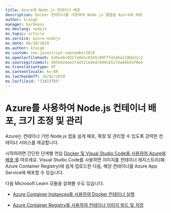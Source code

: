 ```yaml
---
title: Azure에 Node.js 컨테이너 배포
description: Docker 컨테이너를 사용하여 Node.js 웹앱을 Azure에 배포
author: kraigb
manager: barbkess
ms.devlang: nodejs
ms.topic: article
ms.service: azure-nodejs
ms.date: 08/20/2019
ms.author: kraigb
ms.custom: seo-javascript-september2019
ms.openlocfilehash: b35ee6c921fa9b5c01b5c89f7fa546a110bb21c2
ms.sourcegitcommit: 945e92dae2fa4521eebdc049c65273ae6b5470ee
ms.translationtype: HT
ms.contentlocale: ko-KR
ms.lasthandoff: 10/02/2019
ms.locfileid: "71813755"
---
```

# <a name="use-azure-to-deploy-scale-and-manage-nodejs-containers"></a>Azure를 사용하여 Node.js 컨테이너 배포, 크기 조정 및 관리

Azure는 컨테이너 기반 Node.js 앱을 쉽게 배포, 확장 및 관리할 수 있도록 강력한 컨테이너 서비스를 제공합니다.

시작하려면 간단한 단계별 연습 [Docker 및 Visual Studio Code를 사용하여 Azure에 배포 ](tutorial-vscode-docker-node-01.md)를 따르세요. Visual Studio Code를 사용하면 이미지를 컨테이너 레지스트리(예: Azure Container Registry)에 쉽게 업로드한 다음, 해당 컨테이너를 Azure App Service에 배포할 수 있습니다.

다음 Microsoft Learn 모듈을 살펴볼 수도 있습니다.

- [Azure Container Instances를 사용하여 Docker 컨테이너 실행](/learn/modules/run-docker-with-azure-container-instances/)

- [Azure Container Registry를 사용하여 컨테이너 이미지 빌드 및 저장](/learn/modules/build-and-store-container-images/)
